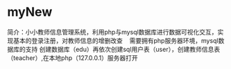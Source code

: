 # myNew
简介：小小教师信息管理系统，利用php与mysql数据库进行数据可视化交互，实现基本的登录注册，对教师信息的增删改查
    需要拥有php服务器环境，mysql数据库的支持
创建数据库（edu）再依次创建sql用户表（user），创建教师信息表（teacher）,在本地php（127.0.0.1）服务器打开
  
